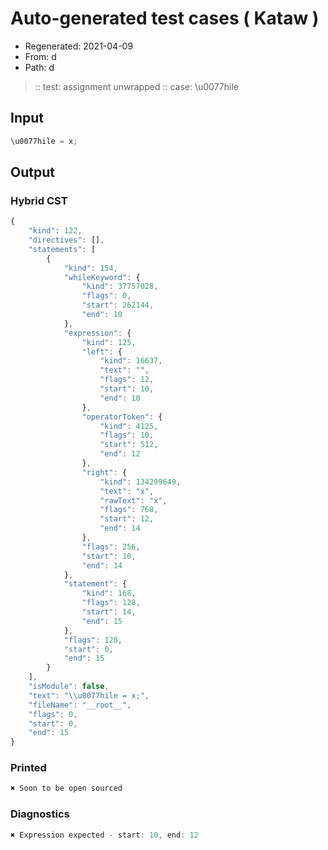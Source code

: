 # Auto-generated test cases ( Kataw )
- Regenerated: 2021-04-09
- From: d
- Path: d
> :: test: assignment unwrapped
> :: case: \u0077hile
## Input

`````js
\u0077hile = x;
`````

## Output

### Hybrid CST

```javascript
{
    "kind": 122,
    "directives": [],
    "statements": [
        {
            "kind": 154,
            "whileKeyword": {
                "kind": 37757028,
                "flags": 0,
                "start": 262144,
                "end": 10
            },
            "expression": {
                "kind": 125,
                "left": {
                    "kind": 16637,
                    "text": "",
                    "flags": 12,
                    "start": 10,
                    "end": 10
                },
                "operatorToken": {
                    "kind": 4125,
                    "flags": 10,
                    "start": 512,
                    "end": 12
                },
                "right": {
                    "kind": 134299649,
                    "text": "x",
                    "rawText": "x",
                    "flags": 768,
                    "start": 12,
                    "end": 14
                },
                "flags": 256,
                "start": 10,
                "end": 14
            },
            "statement": {
                "kind": 168,
                "flags": 128,
                "start": 14,
                "end": 15
            },
            "flags": 128,
            "start": 0,
            "end": 15
        }
    ],
    "isModule": false,
    "text": "\\u0077hile = x;",
    "fileName": "__root__",
    "flags": 0,
    "start": 0,
    "end": 15
}
```

### Printed

```javascript
✖ Soon to be open sourced
```

### Diagnostics

```javascript
✖ Expression expected - start: 10, end: 12

```

